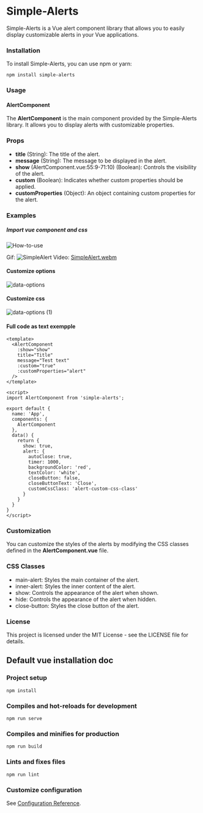 
# Simple-Alerts

Simple-Alerts is a Vue alert component library that allows you to easily display customizable alerts in your Vue applications.

### Installation

To install Simple-Alerts, you can use npm or yarn:

```
npm install simple-alerts
```

### Usage
#### AlertComponent
The **AlertComponent** is the main component provided by the Simple-Alerts library. It allows you to display alerts with customizable properties.

### Props
- **title** (String): The title of the alert.
- **message** (String): The message to be displayed in the alert.
- **show** (AlertComponent.vue:55:9-71:10) (Boolean): Controls the visibility of the alert.
- **custom** (Boolean): Indicates whether custom properties should be applied.
- **customProperties** (Object): An object containing custom properties for the alert.

### Examples
##### Import vue component and css
![How-to-use](https://github.com/SoderJuliano/SimpleAlertsVue/assets/16232185/2a3b0035-2b8d-42ca-908f-7a0ce86e5239)

Gif:
![SimpleAlert](https://github.com/SoderJuliano/SimpleAlertsVue/assets/16232185/b8bffe6b-978f-47f8-ae14-e1a16d567341)
Video:
[SimpleAlert.webm](https://github.com/SoderJuliano/SimpleAlertsVue/assets/16232185/89ed2baf-d39f-44ec-90eb-225493b4caf3)


#### Customize options
![data-options](https://github.com/SoderJuliano/SimpleAlertsVue/assets/16232185/c7fafdee-4b6b-4232-a1a6-5f84b984ae49)

#### Customize css
![data-options (1)](https://github.com/SoderJuliano/SimpleAlertsVue/assets/16232185/eded7295-cab2-4fa0-8cca-e3fcb39ba7fd)



#### Full code as text exempple
```
<template>
  <AlertComponent
    :show="show"
    title="Title"
    message="Test text"
    :custom="true"
    :customProperties="alert"
  />
</template>

<script>
import AlertComponent from 'simple-alerts';

export default {
  name: 'App',
  components: {
    AlertComponent
  },
  data() {
    return {
      show: true,
      alert: {
        autoClose: true,
        timer: 1000,
        backgroundColor: 'red',
        textColor: 'white',
        closeButton: false,
        closeButtonText: 'Close',
        customCssClass: 'alert-custom-css-class'
      }
    }
  }
}
</script>
```

### Customization
You can customize the styles of the alerts by modifying the CSS classes defined in the **AlertComponent.vue** file.

### CSS Classes
- main-alert: Styles the main container of the alert.
- inner-alert: Styles the inner content of the alert.
- show: Controls the appearance of the alert when shown.
- hide: Controls the appearance of the alert when hidden.
- close-button: Styles the close button of the alert.

### License
This project is licensed under the MIT License - see the LICENSE file for details.

## Default vue installation doc

### Project setup

```
npm install
```

### Compiles and hot-reloads for development

```
npm run serve
```

### Compiles and minifies for production

```
npm run build
```

### Lints and fixes files

```
npm run lint
```

### Customize configuration

See [Configuration Reference](https://cli.vuejs.org/config/).
